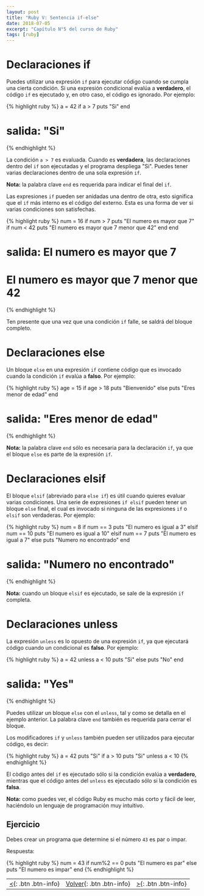 ```yaml
---
layout: post
title: "Ruby V: Sentencia if-else"
date: 2018-07-05
excerpt: "Capítulo N°5 del curso de Ruby"
tags: [ruby]
---
```


# Declaraciones if

Puedes utilizar una expresión `if` para ejecutar código cuando se cumpla una cierta condición. Si una expresión condicional evalúa a **verdadero**, el código `if` es ejecutado y, en otro caso, el código es ignorado. Por ejemplo:

{% highlight ruby %}
a = 42
if a > 7
    puts "Si"
end
# salida: "Si"
{% endhighlight %}

La condición `a > 7` es evaluada. Cuando es **verdadera**, las declaraciones dentro del `if` son ejecutadas y el programa despliega "Si". Puedes tener varias declaraciones dentro de una sola expresión `if`.

**Nota:** la palabra clave `end` es requerida para indicar el final del `if`.

Las expresiones `if` pueden ser anidadas una dentro de otra, esto significa que el `if` más interno es el código del externo. Esta es una forma de ver si varias condiciones son satisfechas.

{% highlight ruby %}
num = 16
if num > 7
    puts "El numero es mayor que 7"
    if num < 42
        puts "El numero es mayor que 7 menor que 42"
    end
end
# salida: El numero es mayor que 7
#         El numero es mayor que 7 menor que 42
{% endhighlight %}

Ten presente que una vez que una condición `if` falle, se saldrá del bloque completo.

# Declaraciones else

Un bloque `else` en una expresión `if` contiene código que es invocado cuando la condición `if` evalúa a **falso**. Por ejemplo:

{% highlight ruby %}
age = 15
if age > 18
    puts "Bienvenido"
else
    puts "Eres menor de edad"
end
# salida: "Eres menor de edad"
{% endhighlight %}

**Nota:** la palabra clave `end` sólo es necesaria para la declaración `if`, ya que el bloque `else` es parte de la expresión `if`.

# Declaraciones elsif

El bloque `elsif` (abreviado para `else if`) es útil cuando quieres evaluar varias condiciones. Una serie de expresiones `if elsif` pueden tener un bloque `else` final, el cual es invocado si ninguna de las expresiones `if` o `elsif` son verdaderas. Por ejemplo:

{% highlight ruby %}
num = 8
if num == 3
    puts "El numero es igual a 3"
elsif num == 10
    puts "El numero es igual a 10"
elsif num == 7
    puts "El numero es igual a 7"
else
    puts "Numero no encontrado"
end
# salida: "Numero no encontrado"
{% endhighlight %}

**Nota:** cuando un bloque `elsif` es ejecutado, se sale de la expresión `if` completa.

# Declaraciones unless

La expresión `unless` es lo opuesto de una expresión `if`, ya que ejecutará código cuando un condicional es **falso**. Por ejemplo:

{% highlight ruby %}
a = 42
unless a < 10
    puts "Si"
else
    puts "No"
end
# salida: "Yes"
{% endhighlight %}

Puedes utilizar un bloque `else` con el `unless`, tal y como se detalla en el ejemplo anterior. La palabra clave `end` también es requerida para cerrar el bloque.

Los modificadores `if` y `unless` también pueden ser utilizados para ejecutar código, es decir:

{% highlight ruby %}
a = 42
puts "Si" if a > 10 
puts "Si" unless a < 10
{% endhighlight %}

El còdigo antes del `if` es ejecutado sólo si la condición evalúa a **verdadero**, mientras que el código antes del `unless` es ejecutado sólo si la condición es **falsa**.

**Nota:** como puedes ver, el código Ruby es mucho más corto y fácil de leer, haciéndolo un lenguaje de programación muy intuitivo.

## Ejercicio

Debes crear un programa que determine si el número `43` es par o impar.

Respuesta:

{% highlight ruby %}
num = 43
if num%2 == 0
    puts "El numero es par"
else
    puts "El numero es impar"
end
{% endhighlight %}

|     |     |     |
|:----|:---:|----:|
| [<](https://nisoto.github.io/ruby-iv-booleanos-comparacion/){: .btn .btn-info} | [Volver](https://nisoto.github.io/blog/){: .btn .btn-info} | [>](https://nisoto.github.io/blog/){: .btn .btn-info} |
